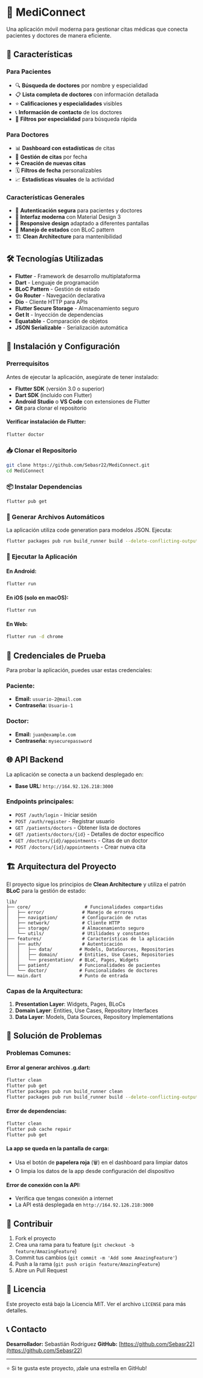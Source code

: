 # 🏥 MediConnect

Una aplicación móvil moderna para gestionar citas médicas que conecta pacientes y doctores de manera eficiente.

## 📱 Características

### Para Pacientes
- 🔍 **Búsqueda de doctores** por nombre y especialidad
- 📋 **Lista completa de doctores** con información detallada
- ⭐ **Calificaciones y especialidades** visibles
- 📞 **Información de contacto** de los doctores
- 🎯 **Filtros por especialidad** para búsqueda rápida

### Para Doctores
- 📊 **Dashboard con estadísticas** de citas
- 📅 **Gestión de citas** por fecha
- ➕ **Creación de nuevas citas**
- 🗓️ **Filtros de fecha** personalizables
- 📈 **Estadísticas visuales** de la actividad

### Características Generales
- 🔐 **Autenticación segura** para pacientes y doctores
- 🎨 **Interfaz moderna** con Material Design 3
- 📱 **Responsive design** adaptado a diferentes pantallas
- 🔄 **Manejo de estados** con BLoC pattern
- 🏗️ **Clean Architecture** para mantenibilidad

## 🛠️ Tecnologías Utilizadas

- **Flutter** - Framework de desarrollo multiplataforma
- **Dart** - Lenguaje de programación
- **BLoC Pattern** - Gestión de estado
- **Go Router** - Navegación declarativa
- **Dio** - Cliente HTTP para APIs
- **Flutter Secure Storage** - Almacenamiento seguro
- **Get It** - Inyección de dependencias
- **Equatable** - Comparación de objetos
- **JSON Serializable** - Serialización automática

## 🚀 Instalación y Configuración

### Prerrequisitos

Antes de ejecutar la aplicación, asegúrate de tener instalado:

- **Flutter SDK** (versión 3.0 o superior)
- **Dart SDK** (incluido con Flutter)
- **Android Studio** o **VS Code** con extensiones de Flutter
- **Git** para clonar el repositorio

#### Verificar instalación de Flutter:
```bash
flutter doctor
```

### 📥 Clonar el Repositorio

```bash
git clone https://github.com/Sebasr22/MediConnect.git
cd MediConnect
```

### 📦 Instalar Dependencias

```bash
flutter pub get
```

### 🔧 Generar Archivos Automáticos

La aplicación utiliza code generation para modelos JSON. Ejecuta:

```bash
flutter packages pub run build_runner build --delete-conflicting-outputs
```

### 📱 Ejecutar la Aplicación

#### En Android:
```bash
flutter run
```

#### En iOS (solo en macOS):
```bash
flutter run
```

#### En Web:
```bash
flutter run -d chrome
```

## 🎯 Credenciales de Prueba

Para probar la aplicación, puedes usar estas credenciales:

### Paciente:
- **Email:** `usuario-2@mail.com`
- **Contraseña:** `Usuario-1`

### Doctor:
- **Email:** `juan@example.com`
- **Contraseña:** `mysecurepassword`

## 🌐 API Backend

La aplicación se conecta a un backend desplegado en:
- **Base URL:** `http://164.92.126.218:3000`

### Endpoints principales:
- `POST /auth/login` - Iniciar sesión
- `POST /auth/register` - Registrar usuario
- `GET /patients/doctors` - Obtener lista de doctores
- `GET /patients/doctors/{id}` - Detalles de doctor específico
- `GET /doctors/{id}/appointments` - Citas de un doctor
- `POST /doctors/{id}/appointments` - Crear nueva cita

## 🏗️ Arquitectura del Proyecto

El proyecto sigue los principios de **Clean Architecture** y utiliza el patrón **BLoC** para la gestión de estado:

```
lib/
├── core/                    # Funcionalidades compartidas
│   ├── error/              # Manejo de errores
│   ├── navigation/         # Configuración de rutas
│   ├── network/            # Cliente HTTP
│   ├── storage/            # Almacenamiento seguro
│   └── utils/              # Utilidades y constantes
├── features/               # Características de la aplicación
│   ├── auth/               # Autenticación
│   │   ├── data/          # Models, DataSources, Repositories
│   │   ├── domain/        # Entities, Use Cases, Repositories
│   │   └── presentation/  # BLoC, Pages, Widgets
│   ├── patient/           # Funcionalidades de pacientes
│   └── doctor/            # Funcionalidades de doctores
└── main.dart              # Punto de entrada
```

### Capas de la Arquitectura:

1. **Presentation Layer**: Widgets, Pages, BLoCs
2. **Domain Layer**: Entities, Use Cases, Repository Interfaces
3. **Data Layer**: Models, Data Sources, Repository Implementations

## 🔧 Solución de Problemas

### Problemas Comunes:

#### Error al generar archivos .g.dart:
```bash
flutter clean
flutter pub get
flutter packages pub run build_runner clean
flutter packages pub run build_runner build --delete-conflicting-outputs
```

#### Error de dependencias:
```bash
flutter clean
flutter pub cache repair
flutter pub get
```

#### La app se queda en la pantalla de carga:
- Usa el botón de **papelera roja** (🗑️) en el dashboard para limpiar datos
- O limpia los datos de la app desde configuración del dispositivo

#### Error de conexión con la API:
- Verifica que tengas conexión a internet
- La API está desplegada en `http://164.92.126.218:3000`

## 🤝 Contribuir

1. Fork el proyecto
2. Crea una rama para tu feature (`git checkout -b feature/AmazingFeature`)
3. Commit tus cambios (`git commit -m 'Add some AmazingFeature'`)
4. Push a la rama (`git push origin feature/AmazingFeature`)
5. Abre un Pull Request

## 📄 Licencia

Este proyecto está bajo la Licencia MIT. Ver el archivo `LICENSE` para más detalles.

## 📞 Contacto

**Desarrollador:** Sebastián Rodríguez
**GitHub:** [https://github.com/Sebasr22](https://github.com/Sebasr22)

---

⭐ Si te gusta este proyecto, ¡dale una estrella en GitHub!